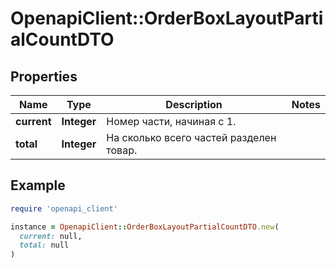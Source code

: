 # OpenapiClient::OrderBoxLayoutPartialCountDTO

## Properties

| Name | Type | Description | Notes |
| ---- | ---- | ----------- | ----- |
| **current** | **Integer** | Номер части, начиная с 1. |  |
| **total** | **Integer** | На сколько всего частей разделен товар. |  |

## Example

```ruby
require 'openapi_client'

instance = OpenapiClient::OrderBoxLayoutPartialCountDTO.new(
  current: null,
  total: null
)
```

